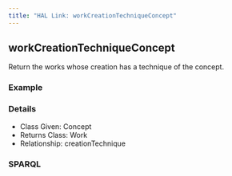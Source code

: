 ```yaml
---
title: "HAL Link: workCreationTechniqueConcept"
---
```


## workCreationTechniqueConcept

Return the works whose creation has a technique of the concept.

### Example




### Details

* Class Given: Concept
* Returns Class: Work
* Relationship: creationTechnique


### SPARQL
```

```

